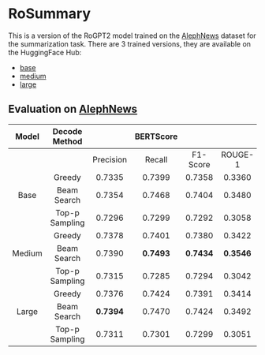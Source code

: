 # RoSummary


This is a version of the RoGPT2 model trained on the [AlephNews](https://huggingface.co/datasets/readerbench/AlephNews) dataset for the summarization task. There are 3 trained versions, they are available on the HuggingFace Hub:
* [base](https://huggingface.co/readerbench/RoSummary-base)
* [medium](https://huggingface.co/readerbench/RoSummary-medium)
* [large](https://huggingface.co/readerbench/RoSummary-large)


## Evaluation on [AlephNews](https://huggingface.co/datasets/readerbench/AlephNews)


| Model  | Decode Method  |           | BERTScore |          |          |   ROUGE  |          |
|:------:|:--------------:|:---------:|:---------:|:--------:|:--------:|:--------:|:--------:|
| 	 |                | Precision |   Recall  | F1-Score |  ROUGE-1 |  ROUGE-2 |  ROUGE-L |
| 	 |	Greedy	  |   0.7335  |   0.7399  |  0.7358  |  0.3360  |  0.1862  |  0.3333  |
| Base   |  Beam Search	  |   0.7354  |   0.7468  |  0.7404  |  0.3480  |  0.1991  |  0.3416  |
|	 | Top-p Sampling |   0.7296  |   0.7299  |  0.7292  |  0.3058  |  0.1452  |  0.2951  |
|	 |	Greedy	  |   0.7378  |   0.7401  |  0.7380  |  0.3422  |  0.1922  |  0.3394  |
| Medium |  Beam Search	  |   0.7390  | **0.7493**|**0.7434**|**0.3546**|**0.2061**|**0.3467**|
|	 | Top-p Sampling |   0.7315  |   0.7285  |  0.7294  |  0.3042  |  0.1400  |  0.2921  |
|	 |	Greedy	  |   0.7376  |   0.7424  |  0.7391  |  0.3414  |  0.1895  |  0.3355  |
| Large	 |  Beam Search	  | **0.7394**|   0.7470  |  0.7424  |  0.3492  |  0.1995  |  0.3384  |
|	 | Top-p Sampling |   0.7311  |   0.7301  |  0.7299  |  0.3051  |  0.1418  |  0.2931  |


































